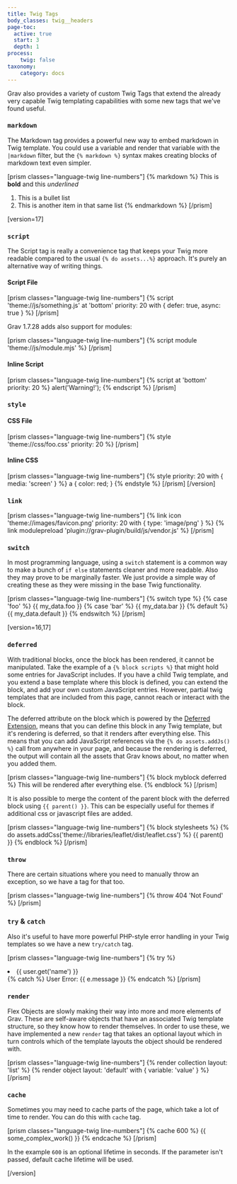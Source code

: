 ```yaml
---
title: Twig Tags
body_classes: twig__headers
page-toc:
  active: true
  start: 3
  depth: 1
process:
    twig: false
taxonomy:
    category: docs
---
```


Grav also provides a variety of custom Twig Tags that extend the already very capable Twig templating capabilities with some new tags that we've found useful.

### `markdown`

The Markdown tag provides a powerful new way to embed markdown in Twig template.  You could use a variable and render that variable with the `|markdown` filter, but the `{% markdown %}` syntax makes creating blocks of markdown text even simpler.

[prism classes="language-twig line-numbers"]
{% markdown %}
This is **bold** and this _underlined_

1. This is a bullet list
2. This is another item in that same list
{% endmarkdown %}
[/prism]

[version=17]
### `script`

The Script tag is really a convenience tag that keeps your Twig more readable compared to the usual `{% do assets...%}` approach.  It's purely an alternative way of writing things.

#### Script File

[prism classes="language-twig line-numbers"]
{% script 'theme://js/something.js' at 'bottom' priority: 20 with { defer: true, async: true } %}
[/prism]

Grav 1.7.28 adds also support for modules:

[prism classes="language-twig line-numbers"]
{% script module 'theme://js/module.mjs' %}
[/prism]


#### Inline Script

[prism classes="language-twig line-numbers"]
{% script at 'bottom' priority: 20 %}
    alert('Warning!');
{% endscript %}
[/prism]

### `style`

#### CSS File

[prism classes="language-twig line-numbers"]
{% style 'theme://css/foo.css' priority: 20 %}
[/prism]

#### Inline CSS

[prism classes="language-twig line-numbers"]
{% style priority: 20 with { media: 'screen' } %}
    a { color: red; }
{% endstyle %}
[/prism]
[/version]

### `link`

[prism classes="language-twig line-numbers"]
{% link icon 'theme://images/favicon.png' priority: 20 with { type: 'image/png' } %}
{% link modulepreload 'plugin://grav-plugin/build/js/vendor.js' %}
[/prism]

### `switch`

In most programming language, using a `switch` statement is a common way to make a bunch of `if else` statements cleaner and more readable.  Also they may prove to be marginally faster.  We just provide a simple way of creating these as they were missing in the base Twig functionality.

[prism classes="language-twig line-numbers"]
{% switch type %}
  {% case 'foo' %}
     {{ my_data.foo }}
  {% case 'bar' %}
     {{ my_data.bar }}
  {% default %}
     {{ my_data.default }}
{% endswitch %}
[/prism]

[version=16,17]
### `deferred`

With traditional blocks, once the block has been rendered, it cannot be manipulated.  Take the example of a `{% block scripts %}` that might hold some entries for JavaScript includes.  If you have a child Twig template, and you extend a base template where this block is defined, you can extend the block, and add your own custom JavaScript entries.  However, partial twig templates that are included from this page, cannot reach or interact with the block.

The deferred attribute on the block which is powered by the [Deferred Extension](https://github.com/rybakit/twig-deferred-extension), means that you can define this block in any Twig template, but it's rendering is deferred, so that it renders after everything else.  This means that you can add JavaScript references via the `{% do assets.addJs() %}` call from anywhere in your page, and because the rendering is deferred, the output will contain all the assets that Grav knows about, no matter when you added them.

[prism classes="language-twig line-numbers"]
{% block myblock deferred %}
    This will be rendered after everything else.
{% endblock %}
[/prism]

It is also possible to merge the content of the parent block with the deferred block using `{{ parent() }}`. This can be especially useful for themes if additional css or javascript files are added.

[prism classes="language-twig line-numbers"]
{% block stylesheets %}
    <!-- Additional css library -->
    {% do assets.addCss('theme://libraries/leaflet/dist/leaflet.css') %}
    {{ parent() }}
{% endblock %}
[/prism]

### `throw`

There are certain situations where you need to manually throw an exception, so we have a tag for that too.

[prism classes="language-twig line-numbers"]
{% throw 404 'Not Found' %}
[/prism]

### `try` & `catch`

Also it's useful to have more powerful PHP-style error handling in your Twig templates so we have a new `try/catch` tag.

[prism classes="language-twig line-numbers"]
{% try %}
   <li>{{ user.get('name') }}</li>
{% catch %}
   User Error: {{ e.message }}
{% endcatch %}
[/prism]

### `render`

Flex Objects are slowly making their way into more and more elements of Grav.  These are self-aware objects that have an associated Twig template structure, so they know how to render themselves.  In order to use these, we have implemented a new `render` tag that takes an optional layout which in turn controls which of the template layouts the object should be rendered with.

[prism classes="language-twig line-numbers"]
{% render collection layout: 'list' %}
{% render object layout: 'default' with { variable: 'value' } %}
[/prism]

### `cache`

Sometimes you may need to cache parts of the page, which take a lot of time to render. You can do this with `cache` tag.

[prism classes="language-twig line-numbers"]
{% cache 600 %}
  {{ some_complex_work() }}
{% endcache %}
[/prism]

In the example `600` is an optional lifetime in seconds. If the parameter isn't passed, default cache lifetime will be used.

[/version]
